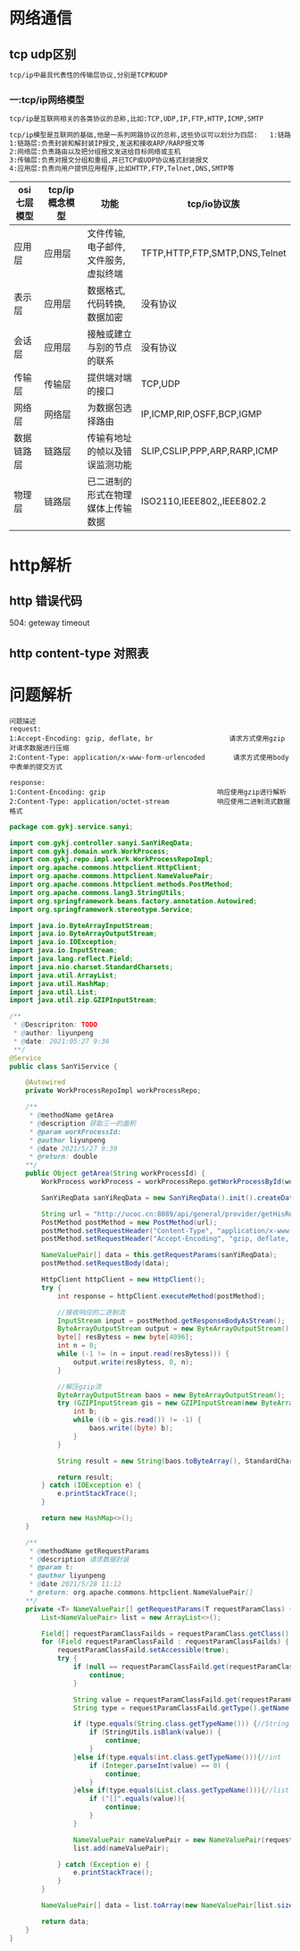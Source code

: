 # 网络通信

## tcp udp区别

[参考资料]:https://www.cnblogs.com/fundebug/p/differences-of-tcp-and-udp.html

```txt
tcp/ip中最具代表性的传输层协议,分别是TCP和UDP
```

### 一:tcp/ip网络模型

```txt
tcp/ip是互联网相关的各类协议的总称,比如:TCP,UDP,IP,FTP,HTTP,ICMP,SMTP

tcp/ip模型是互联网的基础,他是一系列网路协议的总称,这些协议可以划分为四层:	1:链路层	2:网络层	3:传输层	4:应用层
1:链路层:负责封装和解封装IP报文,发送和接收ARP/RARP报文等
2:网络层:负责路由以及把分组报文发送给目标网络或主机
3:传输层:负责对报文分组和重组,并已TCP或UDP协议格式封装报文
4:应用层:负责向用户提供应用程序,比如HTTP,FTP,Telnet,DNS,SMTP等
```



| osi七层模型 | tcp/ip概念模型 | 功能                                | tcp/io协议族                  |
| ----------- | -------------- | ----------------------------------- | ----------------------------- |
| 应用层      | 应用层         | 文件传输,电子邮件,文件服务,虚拟终端 | TFTP,HTTP,FTP,SMTP,DNS,Telnet |
| 表示层      | 应用层         | 数据格式,代码转换,数据加密          | 没有协议                      |
| 会话层      | 应用层         | 接触或建立与别的节点的联系          | 没有协议                      |
| 传输层      | 传输层         | 提供端对端的接口                    | TCP,UDP                       |
| 网络层      | 网络层         | 为数据包选择路由                    | IP,ICMP,RIP,OSFF,BCP,IGMP     |
| 数据链路层  | 链路层         | 传输有地址的帧以及错误监测功能      | SLIP,CSLIP,PPP,ARP,RARP,ICMP  |
| 物理层      | 链路层         | 已二进制的形式在物理媒体上传输数据  | ISO2110,IEEE802,,IEEE802.2    |



# http解析



## http 错误代码

[参考资料]: https://blog.csdn.net/chenzhengfeng/article/details/83214263

504: geteway timeout



## http content-type 对照表

[参考资料]:https://blog.csdn.net/xiaoyu19910321/article/details/79279364



# 问题解析

```text
问题描述
request:
1:Accept-Encoding: gzip, deflate, br				   请求方式使用gzip对请求数据进行压缩
2:Content-Type: application/x-www-form-urlencoded		请求方式使用body中表单的提交方式

response:
1:Content-Encoding: gzip 							响应使用gzip进行解析
2:Content-Type: application/octet-stream			响应使用二进制流式数据格式
```



```java
package com.gykj.service.sanyi;

import com.gykj.controller.sanyi.SanYiReqData;
import com.gykj.domain.work.WorkProcess;
import com.gykj.repo.impl.work.WorkProcessRepoImpl;
import org.apache.commons.httpclient.HttpClient;
import org.apache.commons.httpclient.NameValuePair;
import org.apache.commons.httpclient.methods.PostMethod;
import org.apache.commons.lang3.StringUtils;
import org.springframework.beans.factory.annotation.Autowired;
import org.springframework.stereotype.Service;

import java.io.ByteArrayInputStream;
import java.io.ByteArrayOutputStream;
import java.io.IOException;
import java.io.InputStream;
import java.lang.reflect.Field;
import java.nio.charset.StandardCharsets;
import java.util.ArrayList;
import java.util.HashMap;
import java.util.List;
import java.util.zip.GZIPInputStream;

/**
 * @Descripriton: TODO
 * @author: liyunpeng
 * @date: 2021:05:27 9:36
 **/
@Service
public class SanYiService {

    @Autowired
    private WorkProcessRepoImpl workProcessRepo;

    /**
     * @methodName getArea
     * @description 获取三一的面积
     * @param workProcessId:
     * @author liyunpeng
     * @date 2021/5/27 9:39
     * @return: double
    **/
    public Object getArea(String workProcessId) {
        WorkProcess workProcess = workProcessRepo.getWorkProcessById(workProcessId);

        SanYiReqData sanYiReqData = new SanYiReqData().init().createData(workProcess);//请求参数初始化

        String url = "http://ucoc.cn:8089/api/general/provider/getHisRecord.jspx";
        PostMethod postMethod = new PostMethod(url);
        postMethod.setRequestHeader("Content-Type", "application/x-www-form-urlencoded");
        postMethod.setRequestHeader("Accept-Encoding", "gzip, deflate, br");

        NameValuePair[] data = this.getRequestParams(sanYiReqData);
        postMethod.setRequestBody(data);

        HttpClient httpClient = new HttpClient();
        try {
            int response = httpClient.executeMethod(postMethod);

            //接收响应的二进制流
            InputStream input = postMethod.getResponseBodyAsStream();
            ByteArrayOutputStream output = new ByteArrayOutputStream();
            byte[] resBytess = new byte[4096];
            int n = 0;
            while (-1 != (n = input.read(resBytess))) {
                output.write(resBytess, 0, n);
            }

            //解压gzip流
            ByteArrayOutputStream baos = new ByteArrayOutputStream();
            try (GZIPInputStream gis = new GZIPInputStream(new ByteArrayInputStream(resBytess))) {
                int b;
                while ((b = gis.read()) != -1) {
                    baos.write((byte) b);
                }
            }

            String result = new String(baos.toByteArray(), StandardCharsets.UTF_8);

            return result;
        } catch (IOException e) {
            e.printStackTrace();
        }

        return new HashMap<>();
    }

    /**
     * @methodName getRequestParams
     * @description 请求数据封装
     * @param t:
     * @author liyunpeng
     * @date 2021/5/28 11:12
     * @return: org.apache.commons.httpclient.NameValuePair[]
    **/
    private <T> NameValuePair[] getRequestParams(T requestParamClass) {
        List<NameValuePair> list = new ArrayList<>();

        Field[] requestParamClassFailds = requestParamClass.getClass().getDeclaredFields();
        for (Field requestParamClassFaild : requestParamClassFailds) {
            requestParamClassFaild.setAccessible(true);
            try {
                if (null == requestParamClassFaild.get(requestParamClass)) {
                    continue;
                }

                String value = requestParamClassFaild.get(requestParamClass).toString();
                String type = requestParamClassFaild.getType().getName();

                if (type.equals(String.class.getTypeName())) {//String
                    if (StringUtils.isBlank(value)) {
                        continue;
                    }
                }else if(type.equals(int.class.getTypeName())){//int
                    if (Integer.parseInt(value) == 0) {
                        continue;
                    }
                }else if(type.equals(List.class.getTypeName())){//list
                    if ("[]".equals(value)){
                        continue;
                    }
                }

                NameValuePair nameValuePair = new NameValuePair(requestParamClassFaild.getName(), value);
                list.add(nameValuePair);

            } catch (Exception e) {
                e.printStackTrace();
            }
        }

        NameValuePair[] data = list.toArray(new NameValuePair[list.size()]);

        return data;
    }
}

```

